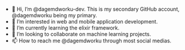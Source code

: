 - 👋 Hi, I’m @dagemdworku-dev. This is my secondary GitHub account, @dagemdworku being my primary.
- 👀 I’m interested in web and mobile application development.
- 🌱 I’m currently learning the elixir framework.
- 💞️ I’m looking to collaborate on machine learning projects.
- 📫 How to reach me @dagemdworku through most social medias.

